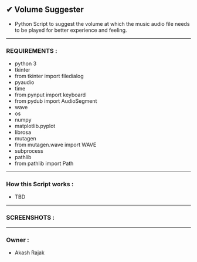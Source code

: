 ## ✔ Volume Suggester
- Python Script to suggest the volume at which the music audio file needs to be played for better experience and feeling.

****

### REQUIREMENTS :
- python 3
- tkinter
- from tkinter import filedialog
- pyaudio
- time
- from pynput import keyboard
- from pydub import AudioSegment
- wave
- os
- numpy
- matplotlib.pyplot
- librosa
- mutagen
- from mutagen.wave import WAVE
- subprocess
- pathlib
- from pathlib import Path

****

### How this Script works :
- TBD

****

### SCREENSHOTS :

<p align="center">

</p>

****

### Owner :
- Akash Rajak
